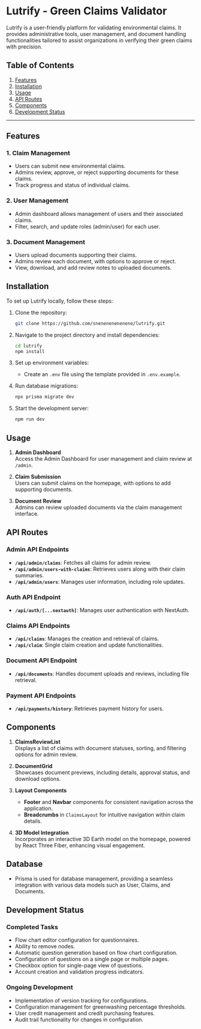 # Lutrify - Green Claims Validator

Lutrify is a user-friendly platform for validating environmental claims. It provides administrative tools, user management, and document handling functionalities tailored to assist organizations in verifying their green claims with precision.

## Table of Contents
1. [Features](#features)
2. [Installation](#installation)
3. [Usage](#usage)
4. [API Routes](#api-routes)
5. [Components](#components)
6. [Development Status](#development-status)

---

## Features

### 1. Claim Management
   - Users can submit new environmental claims.
   - Admins review, approve, or reject supporting documents for these claims.
   - Track progress and status of individual claims.

### 2. User Management
   - Admin dashboard allows management of users and their associated claims.
   - Filter, search, and update roles (admin/user) for each user.

### 3. Document Management
   - Users upload documents supporting their claims.
   - Admins review each document, with options to approve or reject.
   - View, download, and add review notes to uploaded documents.

## Installation

To set up Lutrify locally, follow these steps:

1. Clone the repository:
    ```bash
    git clone https://github.com/snenenenenenene/lutrify.git
    ```

2. Navigate to the project directory and install dependencies:
    ```bash
    cd lutrify
    npm install
    ```

3. Set up environment variables:
   - Create an `.env` file using the template provided in `.env.example`.

4. Run database migrations:
    ```bash
    npx prisma migrate dev
    ```

5. Start the development server:
    ```bash
    npm run dev
    ```

## Usage

1. **Admin Dashboard**  
   Access the Admin Dashboard for user management and claim review at `/admin`.
   
2. **Claim Submission**  
   Users can submit claims on the homepage, with options to add supporting documents.

3. **Document Review**  
   Admins can review uploaded documents via the claim management interface.

## API Routes

### Admin API Endpoints
   - **`/api/admin/claims`**: Fetches all claims for admin review.
   - **`/api/admin/users-with-claims`**: Retrieves users along with their claim summaries.
   - **`/api/admin/users`**: Manages user information, including role updates.

### Auth API Endpoint
   - **`/api/auth/[...nextauth]`**: Manages user authentication with NextAuth.

### Claims API Endpoints
   - **`/api/claims`**: Manages the creation and retrieval of claims.
   - **`/api/claim`**: Single claim creation and update functionalities.

### Document API Endpoint
   - **`/api/documents`**: Handles document uploads and reviews, including file retrieval.

### Payment API Endpoints
   - **`/api/payments/history`**: Retrieves payment history for users.

## Components

1. **ClaimsReviewList**  
   Displays a list of claims with document statuses, sorting, and filtering options for admin review.

2. **DocumentGrid**  
   Showcases document previews, including details, approval status, and download options.

3. **Layout Components**  
   - **Footer** and **Navbar** components for consistent navigation across the application.
   - **Breadcrumbs** in `ClaimsLayout` for intuitive navigation within claim details.

4. **3D Model Integration**  
   Incorporates an interactive 3D Earth model on the homepage, powered by React Three Fiber, enhancing visual engagement.

## Database

- Prisma is used for database management, providing a seamless integration with various data models such as User, Claims, and Documents.

## Development Status

### Completed Tasks
- Flow chart editor configuration for questionnaires.
- Ability to remove nodes.
- Automatic question generation based on flow chart configuration.
- Configuration of questions on a single page or multiple pages.
- Checkbox option for single-page view of questions.
- Account creation and validation progress indicators.

### Ongoing Development
- Implementation of version tracking for configurations.
- Configuration management for greenwashing percentage thresholds.
- User credit management and credit purchasing features.
- Audit trail functionality for changes in configuration.

